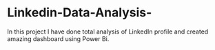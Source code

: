 # Linkedin-Data-Analysis-
In this project I have done total analysis of LinkedIn profile and created amazing dashboard using Power Bi.
